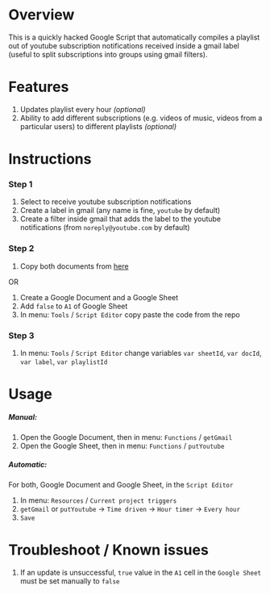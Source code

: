 # Overview
This is a quickly hacked Google Script that automatically compiles a playlist out of youtube subscription notifications received inside a gmail label (useful to split subscriptions into groups using gmail filters).

# Features
1. Updates playlist every hour *(optional)*
2. Ability to add different subscriptions (e.g. videos of music, videos from a particular users) to different playlists *(optional)*

# Instructions
### Step 1

1. Select to receive youtube subscription notifications
2. Create a label in gmail (any name is fine, `youtube` by default)
3. Create a filter inside gmail that adds the label to the youtube notifications (from `noreply@youtube.com` by default)

### Step 2
1. Copy both documents from [here](https://drive.google.com/folderview?id=0B0dFuu2c2rmlfmtObzlZUmZaZ1hIMVQ4OXVucXNmYmpVVWJMNTM1OW83TzdrU2RrbWtWNUk&usp=sharing)

OR

1. Create a Google Document and a Google Sheet
2. Add `false` to `A1` of Google Sheet
3. In menu: `Tools` / `Script Editor` copy paste the code from the repo

### Step 3

1. In menu: `Tools` / `Script Editor` change variables `var sheetId`, `var docId`, `var label`, `var playlistId` 

# Usage

##### Manual:

1. Open the Google Document, then in menu: `Functions` / `getGmail`
2. Open the Google Sheet, then in menu: `Functions` / `putYoutube`

##### Automatic:

For both, Google Document and Google Sheet, in the `Script Editor` 

1. In menu: `Resources` / `Current project triggers`
2. `getGmail` or `putYoutube` -> `Time driven` -> `Hour timer` -> `Every hour`
3. `Save`

# Troubleshoot / Known issues

1. If an update is unsuccessful, `true` value in the `A1` cell in the `Google Sheet` must be set manually to `false`
